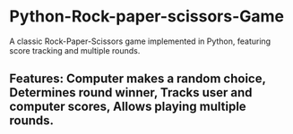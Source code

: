 # Python-Rock-paper-scissors-Game
A classic Rock-Paper-Scissors game implemented in Python, featuring score tracking and multiple rounds.
## Features: Computer makes a random choice, Determines round winner, Tracks user and computer scores, Allows playing multiple rounds.
